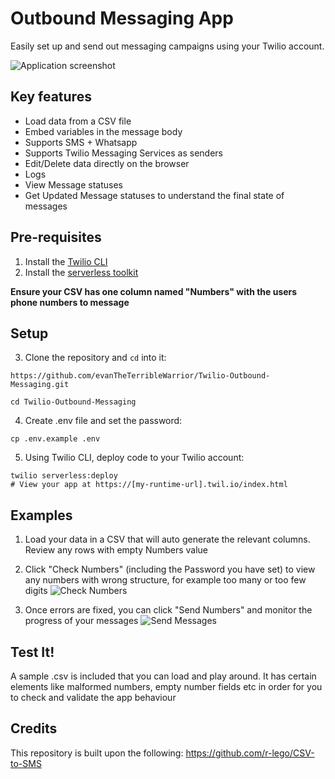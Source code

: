 # Outbound Messaging App

Easily set up and send out messaging campaigns using your Twilio account.

![Application screenshot](https://user-images.githubusercontent.com/54394422/165508349-b0958eed-9f1e-4b49-be5d-68eeec2915ad.png)

## Key features
 * Load data from a CSV file
 * Embed variables in the message body
 * Supports SMS + Whatsapp
 * Supports Twilio Messaging Services as senders
 * Edit/Delete data directly on the browser
 * Logs
 * View Message statuses
 * Get Updated Message statuses to understand the final state of messages

## Pre-requisites
1. Install the [Twilio CLI](https://www.twilio.com/docs/twilio-cli/quickstart#install-twilio-cli)
2. Install the [serverless toolkit](https://www.twilio.com/docs/labs/serverless-toolkit/getting-started)

**Ensure your CSV has one column named "Numbers" with the users phone numbers to message**

## Setup

3. Clone the repository and `cd` into it:
```shell
https://github.com/evanTheTerribleWarrior/Twilio-Outbound-Messaging.git

cd Twilio-Outbound-Messaging
```

4. Create .env file and set the password:
```shell
cp .env.example .env
```

5. Using Twilio CLI, deploy code to your Twilio account:
```shell
twilio serverless:deploy
# View your app at https://[my-runtime-url].twil.io/index.html
```

## Examples

1. Load your data in a CSV that will auto generate the relevant columns. Review any rows with empty Numbers value

2. Click "Check Numbers" (including the Password you have set) to view any numbers with wrong structure, for example too many or too few digits
![Check Numbers](https://user-images.githubusercontent.com/54394422/165508332-2bfa1915-067b-4d7e-857d-1c3e33a76547.png)

3. Once errors are fixed, you can click "Send Numbers" and monitor the progress of your messages
![Send Messages](https://user-images.githubusercontent.com/54394422/165508345-90c4e9c4-9437-44a2-a542-2239cb8bb101.png)

## Test It!

A sample .csv is included that you can load and play around. It has certain elements like malformed numbers, empty number fields etc in order for you to check and validate the app behaviour

## Credits
This repository is built upon the following:
https://github.com/r-lego/CSV-to-SMS
